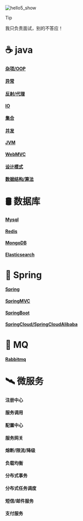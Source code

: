 <link rel="stylesheet" href="https://lizhuo-file.oss-cn-hangzhou.aliyuncs.com/docsify-note/css/local.css" type="text/css">

![hello5_show](https://lizhuo-file.oss-cn-hangzhou.aliyuncs.com/docsify-note/media/img/hello6.png ':size=28%')


> [!TIP]
> 我只负责面试，别的不答应！


# ☕ java
<!-- tabs:start -->
#### **[杂项/OOP](article/interview/java/something.md)**

#### **[异常](article/interview/java/exception.md)**

#### **[反射/代理](article/interview/java/reflect_proxy.md)**

#### **[IO](article/interview/java/io.md)**

#### **[集合](article/interview/java/container.md)**

#### **[并发](article/interview/java/thread.md)**

#### **[JVM](article/interview/java/jvm.md)**

#### **[WebMVC](article/interview/java/webmvc.md)**

#### **[设计模式](article/interview/java/design.md)**

#### **[数据结构/算法](article/interview/java/structure_algorithm.md)**

<!-- tabs:end -->


# 🛢️ 数据库
<!-- tabs:start -->
#### **[Mysql](article/interview/database/mysql.md)**

#### **[Redis](article/interview/database/redis.md)**

#### **[MongoDB](article/interview/database/mongo.md)**

#### **[Elasticsearch](article/interview/database/elasticsearch.md)**

<!-- tabs:end -->

# 🍃 Spring 
<!-- tabs:start -->
#### **[Spring](article/interview/spring/spring.md)**

#### **[SpringMVC](article/interview/spring/spring_mvc.md)**

#### **[SpringBoot](article/interview/spring/spring_boot.md)**

#### **[SpringCloud/SpringCloudAlibaba](article/interview/spring/spring_cloud.md)**

<!-- tabs:end -->

# 💌 MQ
<!-- tabs:start -->
#### **[Rabbitmq](article/interview/mq/rabbitmq.md)**

<!-- tabs:end -->

# 🛰️ 微服务
<!-- tabs:start -->
#### **注册中心**

#### **服务调用**

#### **配置中心**

#### **服务网关**

#### **熔断/限流/降级**

#### **负载均衡**

#### **分布式事务**

#### **分布式任务调度**

#### **短信/邮件服务**

#### **支付服务**

<!-- tabs:end -->